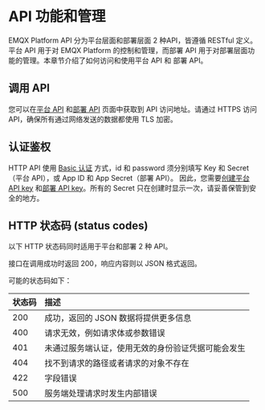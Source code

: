 # API 功能和管理

EMQX Platform API 分为平台层面和部署层面 2 种API，皆遵循 RESTful 定义。平台 API 用于对 EMQX Platform 的控制和管理，而部署 API 用于对部署层面功能的管理。本章节介绍了如何访问和使用平台 API 和 部署 API。

## 调用 API

您可以在[平台 API](./api_platform.md) 和[部署 API](./api_deployment.md) 页面中获取到 API 访问地址。请通过 HTTPS 访问 API，确保所有通过网络发送的数据都使用 TLS 加密。

## 认证鉴权
HTTP API 使用 [Basic 认证](https://zh.m.wikipedia.org/zh-hans/HTTP%E5%9F%BA%E6%9C%AC%E8%AE%A4%E8%AF%81) 方式，id 和 password 须分别填写 Key 和 Secret（平台 API），或 App ID 和 App Secret（部署 API）。 因此，您需要[创建平台 API key](./api_platform.md#创建和管理平台-api-key) 和[部署 API key](./api_deployment.md#创建和管理部署-api-key)。所有的 Secret 只在创建时显示一次，请妥善保管到安全的地方。

## HTTP 状态码 (status codes)

以下 HTTP 状态码同时适用于平台和部署 2 种 API。

接口在调用成功时返回 200，响应内容则以 JSON 格式返回。

可能的状态码如下：

| 状态码 | 描述                                                     |
| :----- | :------------------------------------------------------- |
| 200    | 成功，返回的 JSON 数据将提供更多信息                     |
| 400    | 请求无效，例如请求体或参数错误                     |
| 401    | 未通过服务端认证，使用无效的身份验证凭据可能会发生 |
| 404    | 找不到请求的路径或者请求的对象不存在                     |
| 422    | 字段错误                   |
| 500    | 服务端处理请求时发生内部错误                             |

